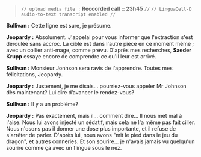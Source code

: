 ﻿> `// upload media file :` **Reccorded call  :: 23h45** `//`
> `// LinguaCell-D audio-to-text transcript enabled //`

**Sullivan :** Cette ligne est sure, je présume.

**Jeopardy :** Absolument. J'appelai pour vous informer que l'extraction s'est déroulée sans accroc. La cible est dans l'autre pièce en ce moment même ; avec un collier anti-mage, comme prévu. D'après mes recherches, **Saeder Krupp** essaye encore de comprendre ce qu'il leur est arrivé.

**Sullivan :** Monsieur Jonhson sera ravis de l'apprendre. Toutes mes félicitations, Jeopardy. 

**Jeopardy :** Justement, je me disais... pourriez-vous appeler Mr Johnson dès maintenant? Lui dire d’avancer le rendez-vous?

**Sullivan :** Il y a un problème?

**Jeopardy :** Pas exactement, mais il... comment dire... Il nous met mal à l'aise. Nous lui avons injecté un sédatif, mais cela ne l'a même pas fait ciller. Nous n'osons pas il donner une dose plus importante, et il refuse de s'arrêter de parler. D'après lui, nous avons "mit le pied dans le jeu du dragon", et autres conneries. Et son sourire... je n'avais jamais vu quelqu'un sourire comme ça avec un flingue sous le nez.